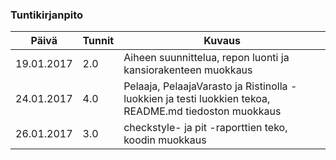 ### Tuntikirjanpito
Päivä | Tunnit | Kuvaus
--------------- | ----- | ------
19.01.2017 | 2.0 | Aiheen suunnittelua, repon luonti ja kansiorakenteen muokkaus
24.01.2017 | 4.0 | Pelaaja, PelaajaVarasto ja Ristinolla -luokkien ja testi luokkien tekoa,  README.md tiedoston muokkaus
26.01.2017 | 3.0 | checkstyle- ja pit -raporttien teko, koodin muokkaus
